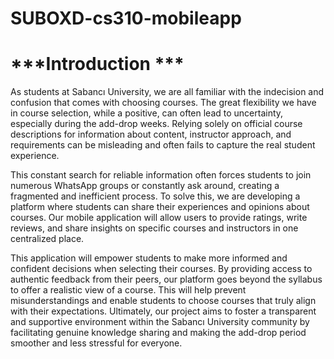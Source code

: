 # SUBOXD-cs310-mobileapp

 # ***Introduction ***
As students at Sabancı University, we are all familiar with the indecision and confusion that comes with choosing courses. The great flexibility we have in course selection, while a positive, can often lead to uncertainty, especially during the add-drop weeks. Relying solely on official course descriptions for information about content, instructor approach, and requirements can be misleading and often fails to capture the real student experience.

This constant search for reliable information often forces students to join numerous WhatsApp groups or constantly ask around, creating a fragmented and inefficient process. To solve this, we are developing a platform where students can share their experiences and opinions about courses. Our mobile application will allow users to provide ratings, write reviews, and share insights on specific courses and instructors in one centralized place.

This application will empower students to make more informed and confident decisions when selecting their courses. By providing access to authentic feedback from their peers, our platform goes beyond the syllabus to offer a realistic view of a course. This will help prevent misunderstandings and enable students to choose courses that truly align with their expectations. Ultimately, our project aims to foster a transparent and supportive environment within the Sabancı University community by facilitating genuine knowledge sharing and making the add-drop period smoother and less stressful for everyone.
